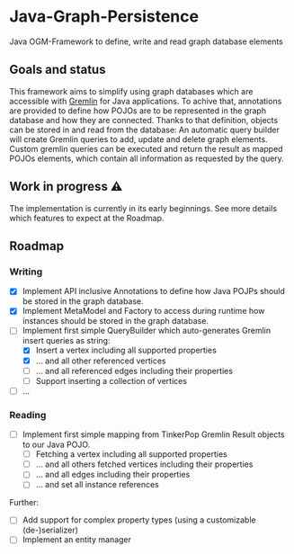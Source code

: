 # Java-Graph-Persistence

Java OGM-Framework to define, write and read graph database elements

## Goals and status

This framework aims to simplify using graph databases which are accessible
with [Gremlin](https://tinkerpop.apache.org/gremlin.html) for Java applications. To achive that, annotations are
provided to define how POJOs are to be represented in the graph database and how they are connected. Thanks to that
definition, objects can be stored in and read from the database: An automatic query builder will create Gremlin queries
to add, update and delete graph elements. Custom gremlin queries can be executed and return the result as mapped POJOs
elements, which contain all information as requested by the query.

## Work in progress ⚠️

The implementation is currently in its early beginnings. See more details which features to expect at the Roadmap.

## Roadmap

### Writing
- [x] Implement API inclusive Annotations to define how Java POJPs should be stored in the graph database.
- [x] Implement MetaModel and Factory to access during runtime how instances should be stored in the graph database.
- [ ] Implement first simple QueryBuilder which auto-generates Gremlin insert queries as string:
  - [x] Insert a vertex including all supported properties
  - [x] ... and all other referenced vertices
  - [ ] ... and all referenced edges including their properties
  - [ ] Support inserting a collection of vertices
- [ ] ...

### Reading
- [ ] Implement first simple mapping from TinkerPop Gremlin Result objects to our Java POJO.
  - [ ] Fetching a vertex including all supported properties
  - [ ] ... and all others fetched vertices including their properties
  - [ ] ... and all edges including their properties
  - [ ] ... and set all instance references

Further:
- [ ] Add support for complex property types (using a customizable (de-)serializer)
- [ ] Implement an entity manager